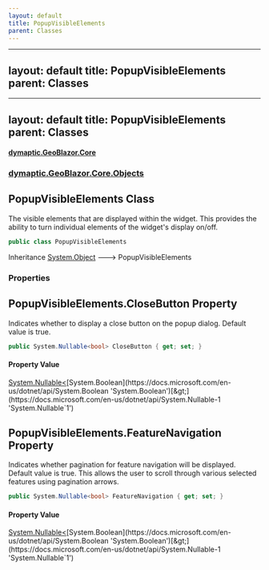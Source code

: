 ```yaml
---
layout: default
title: PopupVisibleElements
parent: Classes
---
```

---
layout: default
title: PopupVisibleElements
parent: Classes
---
---
layout: default
title: PopupVisibleElements
parent: Classes
---
#### [dymaptic.GeoBlazor.Core](index.html 'index')
### [dymaptic.GeoBlazor.Core.Objects](index.html#dymaptic.GeoBlazor.Core.Objects 'dymaptic.GeoBlazor.Core.Objects')

## PopupVisibleElements Class

The visible elements that are displayed within the widget. This provides the ability to turn individual elements of the widget's display on/off.

```csharp
public class PopupVisibleElements
```

Inheritance [System.Object](https://docs.microsoft.com/en-us/dotnet/api/System.Object 'System.Object') &#129106; PopupVisibleElements
### Properties

<a name='dymaptic.GeoBlazor.Core.Objects.PopupVisibleElements.CloseButton'></a>

## PopupVisibleElements.CloseButton Property

Indicates whether to display a close button on the popup dialog. Default value is true.

```csharp
public System.Nullable<bool> CloseButton { get; set; }
```

#### Property Value
[System.Nullable&lt;](https://docs.microsoft.com/en-us/dotnet/api/System.Nullable-1 'System.Nullable`1')[System.Boolean](https://docs.microsoft.com/en-us/dotnet/api/System.Boolean 'System.Boolean')[&gt;](https://docs.microsoft.com/en-us/dotnet/api/System.Nullable-1 'System.Nullable`1')

<a name='dymaptic.GeoBlazor.Core.Objects.PopupVisibleElements.FeatureNavigation'></a>

## PopupVisibleElements.FeatureNavigation Property

Indicates whether pagination for feature navigation will be displayed. Default value is true. This allows the user to scroll through various selected features using pagination arrows.

```csharp
public System.Nullable<bool> FeatureNavigation { get; set; }
```

#### Property Value
[System.Nullable&lt;](https://docs.microsoft.com/en-us/dotnet/api/System.Nullable-1 'System.Nullable`1')[System.Boolean](https://docs.microsoft.com/en-us/dotnet/api/System.Boolean 'System.Boolean')[&gt;](https://docs.microsoft.com/en-us/dotnet/api/System.Nullable-1 'System.Nullable`1')


